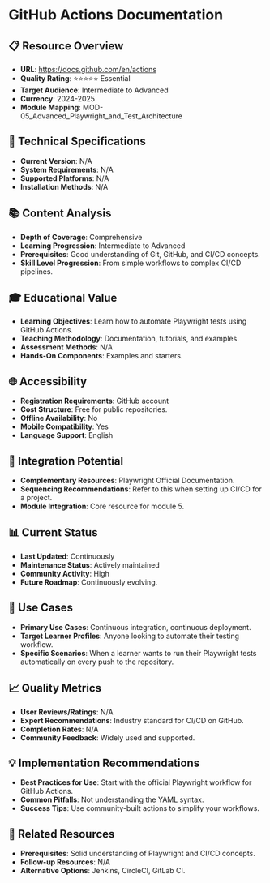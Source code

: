 # GitHub Actions Documentation

## 📋 Resource Overview
- **URL**: https://docs.github.com/en/actions
- **Quality Rating**: ⭐⭐⭐⭐⭐ Essential
- **Target Audience**: Intermediate to Advanced
- **Currency**: 2024-2025
- **Module Mapping**: MOD-05_Advanced_Playwright_and_Test_Architecture

## 🔧 Technical Specifications
- **Current Version**: N/A
- **System Requirements**: N/A
- **Supported Platforms**: N/A
- **Installation Methods**: N/A

## 📚 Content Analysis
- **Depth of Coverage**: Comprehensive
- **Learning Progression**: Intermediate to Advanced
- **Prerequisites**: Good understanding of Git, GitHub, and CI/CD concepts.
- **Skill Level Progression**: From simple workflows to complex CI/CD pipelines.

## 🎓 Educational Value
- **Learning Objectives**: Learn how to automate Playwright tests using GitHub Actions.
- **Teaching Methodology**: Documentation, tutorials, and examples.
- **Assessment Methods**: N/A
- **Hands-On Components**: Examples and starters.

## 🌐 Accessibility
- **Registration Requirements**: GitHub account
- **Cost Structure**: Free for public repositories.
- **Offline Availability**: No
- **Mobile Compatibility**: Yes
- **Language Support**: English

## 🔗 Integration Potential
- **Complementary Resources**: Playwright Official Documentation.
- **Sequencing Recommendations**: Refer to this when setting up CI/CD for a project.
- **Module Integration**: Core resource for module 5.

## 📊 Current Status
- **Last Updated**: Continuously
- **Maintenance Status**: Actively maintained
- **Community Activity**: High
- **Future Roadmap**: Continuously evolving.

## 🎯 Use Cases
- **Primary Use Cases**: Continuous integration, continuous deployment.
- **Target Learner Profiles**: Anyone looking to automate their testing workflow.
- **Specific Scenarios**: When a learner wants to run their Playwright tests automatically on every push to the repository.

## 📈 Quality Metrics
- **User Reviews/Ratings**: N/A
- **Expert Recommendations**: Industry standard for CI/CD on GitHub.
- **Completion Rates**: N/A
- **Community Feedback**: Widely used and supported.

## 💡 Implementation Recommendations
- **Best Practices for Use**: Start with the official Playwright workflow for GitHub Actions.
- **Common Pitfalls**: Not understanding the YAML syntax.
- **Success Tips**: Use community-built actions to simplify your workflows.

## 🔄 Related Resources
- **Prerequisites**: Solid understanding of Playwright and CI/CD concepts.
- **Follow-up Resources**: N/A
- **Alternative Options**: Jenkins, CircleCI, GitLab CI.